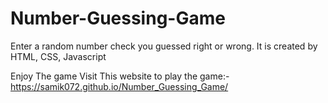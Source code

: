 # Number-Guessing-Game
Enter a random number check you guessed right or wrong. It is created by HTML, CSS, Javascript

Enjoy The game
Visit This website to play the game:-  https://samik072.github.io/Number_Guessing_Game/
